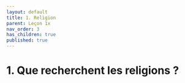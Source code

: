 ```yaml
---
layout: default
title: 1. Religion
parent: Leçon 1x
nav_order: 3
has_children: true
published: true
---
```

# 1. Que recherchent les religions ?





